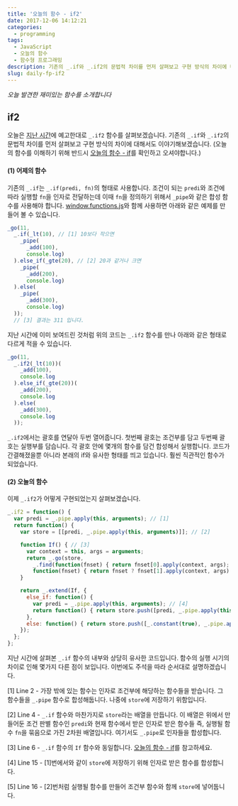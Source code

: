 ```yaml
---
title: '오늘의 함수 - if2'
date: 2017-12-06 14:12:21
categories:
  - programming
tags:
  - JavaScript
  - 오늘의 함수
  - 함수형 프로그래밍
description: 기존의 _.if와 _.if2의 문법적 차이를 먼저 살펴보고 구현 방식의 차이에 대해서도 이야기해보겠습니다.
slug: daily-fp-if2
---
```

_오늘 발견한 재미있는 함수를 소개합니다_

## if2

오늘은 [지난 시간](/programming/javascript-daily-function-11/)에 예고한대로 `_.if2` 함수를 살펴보겠습니다. 기존의 `_.if`와 `_.if2`의 문법적 차이를 먼저 살펴보고 구현 방식의 차이에 대해서도 이야기해보겠습니다. (오늘의 함수를 이해하기 위해 반드시 [오늘의 함수 - if](/programming/javascript-daily-function-11/)를 확인하고 오셔야합니다.)


#### (1) 어제의 함수
기존의 `_.if`는 `_.if(predi, fn)`의 형태로 사용합니다. 조건이 되는 `predi`와 조건에 따라 실행할 `fn`을 인자로 전달하는데 이때 `fn`을 정의하기 위해서 `_pipe`와 같은 합성 함수를 사용해야 합니다. [window.functions.js](https://github.com/marpple/window.functions.js)와 함께 사용하면 아래와 같은 예제를 만들어 볼 수 있습니다.

```javascript
_go(11,
  _.if(_lt(10), // [1] 10보다 작으면
    _pipe(
      _add(100),
      console.log)
  ).else_if(_gte(20), // [2] 20과 같거나 크면
    _pipe(
      _add(200),
      console.log)
  ).else(
    _pipe(
      _add(300),
      console.log)
  ));
  // [3] 결과는 311 입니다.
```

지난 시간에 이미 보여드린 것처럼 위의 코드는 `_.if2` 함수를 만나 아래와 같은 형태로 다르게 적을 수 있습니다.

```javascript
_go(11,
  _.if2(_lt(10))(
    _add(100),
    console.log
  ).else_if(_gte(20))(
    _add(200),
    console.log
  ).else(
    _add(300),
    console.log
  ));
```

`_.if2`에서는 괄호를 연달아 두번 열어줍니다. 첫번째 괄호는 조건부를 담고 두번째 괄호는 실행부를 담습니다. 각 괄호 안에 몇개의 함수를 담건 합성해서 실행합니다. 코드가 간결해졌을뿐 아니라 본래의 if와 유사한 형태를 띄고 있습니다. 훨씬 직관적인 함수가 되었습니다.


#### (2) 오늘의 함수
이제 `_.if2`가 어떻게 구현되었는지 살펴보겠습니다.

```javascript
_.if2 = function() {
  var predi = _.pipe.apply(this, arguments); // [1]
  return function() {
    var store = [[predi, _.pipe.apply(this, arguments)]]; // [2]

    function If() { // [3]
      var context = this, args = arguments;
      return _.go(store,
        _.find(function(fnset) { return fnset[0].apply(context, args); }),
        function(fnset) { return fnset ? fnset[1].apply(context, args) : void 0; });
    }

    return _.extend(If, {
      else_if: function() {
        var predi = _.pipe.apply(this, arguments); // [4]
        return function() { return store.push([predi, _.pipe.apply(this, arguments)]) && If; }; // [5]
      },
      else: function() { return store.push([_.constant(true), _.pipe.apply(this, arguments)]) && If; }
    });
  };
};
```

지난 시간에 살펴본 `_.if` 함수의 내부와 상당히 유사한 코드입니다. 함수의 실행 시기의 차이로 인해 몇가지 다른 점이 보입니다. 이번에도 주석을 따라 순서대로 설명하겠습니다.

[1] Line 2 - 가장 밖에 있는 함수는 인자로 조건부에 해당하는 함수들을 받습니다. 그 함수들을 `_.pipe` 함수로 합성해둡니다. 나중에 `store`에 저장하기 위함입니다.

[2] Line 4 - `_.if` 함수와 마찬가지로 `store`라는 배열을 만듭니다. 이 배열은 위에서 만들어둔 조건 판별 함수인 `predi`와 현재 함수에서 받은 인자로 받은 함수들 즉, 실행될 함수 `fn`을 묶음으로 가진 2차원 배열입니다. 여기서도 `_.pipe`로 인자들을 합성합니다.

[3] Line 6 - `_.if` 함수의 `If` 함수와 동일합니다. [오늘의 함수 - if](/programming/javascript-daily-function-11/)를 참고하세요.

[4] Line 15 - [1]번에서와 같이 `store`에 저장하기 위해 인자로 받은 함수를 합성합니다.

[5] Line 16 - [2]번처럼 실행될 함수를 만들어 조건부 함수와 함께 `store`에 넣어둡니다.
